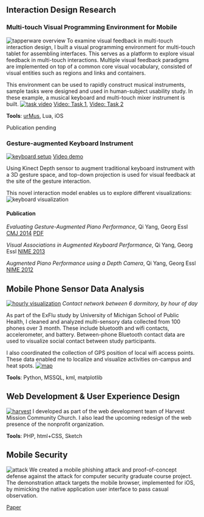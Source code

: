 ## Interaction Design Research
### Multi-touch Visual Programming Environment for Mobile
![tapperware overview](http://www-personal.umich.edu/~yangqi/portfolio/images/multi-overview.jpg)
To examine visual feedback in multi-touch interaction design, I built a visual programming environment for multi-touch tablet for assembling interfaces. This serves as a platform to explore visual feedback in multi-touch interactions. Multiple visual feedback paradigms are implemented on top of a common core visual vocabulary, consisted of visual entities such as regions and links and containers.

This environment can be used to rapidly construct musical instruments, sample tasks were designed and used in human-subject usability study. In these example, a musical keyboard and multi-touch mixer instrument is built.
[![task video](http://www-personal.umich.edu/~yangqi/portfolio/images/multi-example.jpg)](https://vimeo.com/116926224)
[Video: Task 1](https://vimeo.com/116926224),
[Video: Task 2](https://vimeo.com/116926223)

**Tools**: [urMus](http://urmus.eecs.umich.edu), Lua, iOS

Publication pending

### Gesture-augmented Keyboard Instrument
[![keyboard setup](http://www-personal.umich.edu/~yangqi/portfolio/images/key-overview.jpg)](https://vimeo.com/44947845)
[Video demo](https://vimeo.com/44947845)

Using Kinect Depth sensor to augment traditional keyboard instrument with a 3D gesture space, and top-down projection is used for visual feedback at the site of the gesture interaction.

This novel interaction model enables us to explore different visualizations:
![keyboard visualization](http://www-personal.umich.edu/~yangqi/portfolio/images/key-vis.jpg)

#### Publication
*Evaluating Gesture-Augmented Piano Performance*, Qi Yang, Georg Essl 
[CMJ 2014](http://www.mitpressjournals.org/doi/abs/10.1162/COMJ_a_00277) [PDF](http://www-personal.umich.edu/~yangqi/pubs/CMJ2014Yang.pdf)

*Visual Associations in Augmented Keyboard Performance*, Qi Yang, Georg Essl 
[NIME 2013](http://www-personal.umich.edu/~yangqi/pubs/NIME13Yang.pdf)

*Augmented Piano Performance using a Depth Camera*, Qi Yang, Georg Essl 
[NIME 2012](http://www-personal.umich.edu/~yangqi/pubs/NIME12Yang.pdf)

## Mobile Phone Sensor Data Analysis
[![hourly visualization](http://www-personal.umich.edu/~yangqi/portfolio/images/iepi-hourly-thumb.jpg)](http://www-personal.umich.edu/~yangqi/portfolio/images/iepi-hourly.jpg)
_Contact network between 6 dormitory, by hour of day_

As part of the ExFlu study by University of Michigan School of Public Health, I cleaned and analyzed multi-sensory data collected from 100 phones over 3 month. These include bluetooth and wifi contacts, accelerometer, and battery. Between-phone Bluetooth contact data are used to visualize social contact between study participants.

I also coordinated the collection of GPS position of local wifi access points. These data enabled me to localize and visualize activities on-campus and heat spots.
[![map](http://www-personal.umich.edu/~yangqi/portfolio/images/iepi-map-thumb.jpg)](http://www-personal.umich.edu/~yangqi/portfolio/images/iepi-map.jpg)

**Tools**: Python, MSSQL, kml, matplotlib

## Web Development & User Experience Design
[![harvest](http://www-personal.umich.edu/~yangqi/portfolio/images/harvest-thumb.jpg)](http://www-personal.umich.edu/~yangqi/portfolio/images/harvest.jpg)
I developed as part of the web development team of Harvest Mission Community Church. I also lead the upcoming redesign of the web presence of the nonprofit organization.

**Tools**: PHP, html+CSS, Sketch

## Mobile Security
![attack](http://www-personal.umich.edu/~yangqi/portfolio/images/attack.jpg)
We created a mobile phishing attack and proof-of-concept defense against the attack for computer security graduate course project. The demonstration attack targets the mobile browser, implemented for iOS, by mimicking the native application user interface to pass casual observation.

[Paper](http://www-personal.umich.edu/~yangqi/pivot/mobile_phishing_defense.pdf)